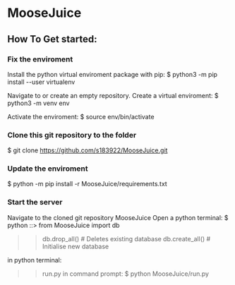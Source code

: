 # MooseJuice
## How To Get started:

### Fix the enviroment
Install the python virtual enviroment package with pip:
$ python3 -m pip install --user virtualenv

Navigate to or create an empty repository.
Create a virtual enviroment:
$ python3 -m venv env

Activate the enviroment:
$ source env/bin/activate


### Clone this git repository to the folder

$ git clone https://github.com/s183922/MooseJuice.git

### Update the enviroment

$ python -m pip install -r MooseJuice/requirements.txt

### Start the server
Navigate to the cloned git repository MooseJuice
Open a python terminal:
$ python
::> from MooseJuice import db
>> db.drop_all()   # Deletes existing database
>> db.create_all() # Initialise new database

in python terminal:
>> run.py
in command prompt:
$ python MooseJuice/run.py
